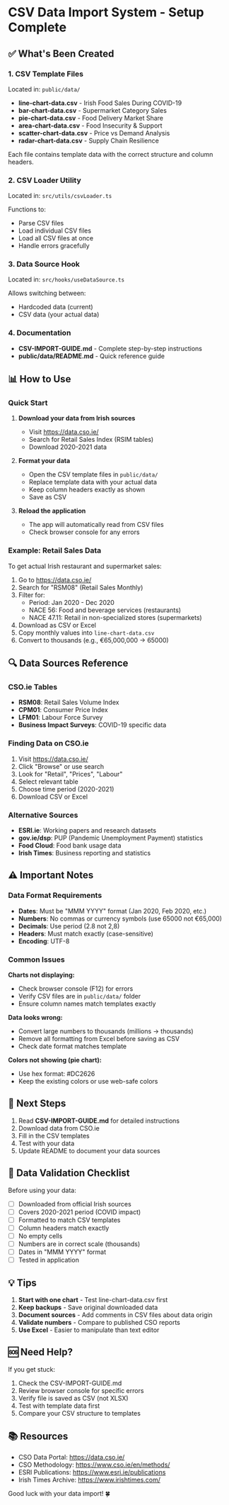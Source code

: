 # CSV Data Import System - Setup Complete

## ✅ What's Been Created

### 1. CSV Template Files

Located in: `public/data/`

- **line-chart-data.csv** - Irish Food Sales During COVID-19
- **bar-chart-data.csv** - Supermarket Category Sales
- **pie-chart-data.csv** - Food Delivery Market Share
- **area-chart-data.csv** - Food Insecurity & Support
- **scatter-chart-data.csv** - Price vs Demand Analysis
- **radar-chart-data.csv** - Supply Chain Resilience

Each file contains template data with the correct structure and column headers.

### 2. CSV Loader Utility

Located in: `src/utils/csvLoader.ts`

Functions to:

- Parse CSV files
- Load individual CSV files
- Load all CSV files at once
- Handle errors gracefully

### 3. Data Source Hook

Located in: `src/hooks/useDataSource.ts`

Allows switching between:

- Hardcoded data (current)
- CSV data (your actual data)

### 4. Documentation

- **CSV-IMPORT-GUIDE.md** - Complete step-by-step instructions
- **public/data/README.md** - Quick reference guide

## 📊 How to Use

### Quick Start

1. **Download your data from Irish sources**

   - Visit https://data.cso.ie/
   - Search for Retail Sales Index (RSIM tables)
   - Download 2020-2021 data

2. **Format your data**

   - Open the CSV template files in `public/data/`
   - Replace template data with your actual data
   - Keep column headers exactly as shown
   - Save as CSV

3. **Reload the application**
   - The app will automatically read from CSV files
   - Check browser console for any errors

### Example: Retail Sales Data

To get actual Irish restaurant and supermarket sales:

1. Go to https://data.cso.ie/
2. Search for "RSM08" (Retail Sales Monthly)
3. Filter for:
   - Period: Jan 2020 - Dec 2020
   - NACE 56: Food and beverage services (restaurants)
   - NACE 47.11: Retail in non-specialized stores (supermarkets)
4. Download as CSV or Excel
5. Copy monthly values into `line-chart-data.csv`
6. Convert to thousands (e.g., €65,000,000 → 65000)

## 🔍 Data Sources Reference

### CSO.ie Tables

- **RSM08**: Retail Sales Volume Index
- **CPM01**: Consumer Price Index
- **LFM01**: Labour Force Survey
- **Business Impact Surveys**: COVID-19 specific data

### Finding Data on CSO.ie

1. Visit https://data.cso.ie/
2. Click "Browse" or use search
3. Look for "Retail", "Prices", "Labour"
4. Select relevant table
5. Choose time period (2020-2021)
6. Download CSV or Excel

### Alternative Sources

- **ESRI.ie**: Working papers and research datasets
- **gov.ie/dsp**: PUP (Pandemic Unemployment Payment) statistics
- **Food Cloud**: Food bank usage data
- **Irish Times**: Business reporting and statistics

## ⚠️ Important Notes

### Data Format Requirements

- **Dates**: Must be "MMM YYYY" format (Jan 2020, Feb 2020, etc.)
- **Numbers**: No commas or currency symbols (use 65000 not €65,000)
- **Decimals**: Use period (2.8 not 2,8)
- **Headers**: Must match exactly (case-sensitive)
- **Encoding**: UTF-8

### Common Issues

**Charts not displaying:**

- Check browser console (F12) for errors
- Verify CSV files are in `public/data/` folder
- Ensure column names match templates exactly

**Data looks wrong:**

- Convert large numbers to thousands (millions → thousands)
- Remove all formatting from Excel before saving as CSV
- Check date format matches template

**Colors not showing (pie chart):**

- Use hex format: #DC2626
- Keep the existing colors or use web-safe colors

## 📝 Next Steps

1. Read **CSV-IMPORT-GUIDE.md** for detailed instructions
2. Download data from CSO.ie
3. Fill in the CSV templates
4. Test with your data
5. Update README to document your data sources

## 🎯 Data Validation Checklist

Before using your data:

- [ ] Downloaded from official Irish sources
- [ ] Covers 2020-2021 period (COVID impact)
- [ ] Formatted to match CSV templates
- [ ] Column headers match exactly
- [ ] No empty cells
- [ ] Numbers are in correct scale (thousands)
- [ ] Dates in "MMM YYYY" format
- [ ] Tested in application

## 💡 Tips

1. **Start with one chart** - Test line-chart-data.csv first
2. **Keep backups** - Save original downloaded data
3. **Document sources** - Add comments in CSV files about data origin
4. **Validate numbers** - Compare to published CSO reports
5. **Use Excel** - Easier to manipulate than text editor

## 🆘 Need Help?

If you get stuck:

1. Check the CSV-IMPORT-GUIDE.md
2. Review browser console for specific errors
3. Verify file is saved as CSV (not XLSX)
4. Test with template data first
5. Compare your CSV structure to templates

## 📚 Resources

- CSO Data Portal: https://data.cso.ie/
- CSO Methodology: https://www.cso.ie/en/methods/
- ESRI Publications: https://www.esri.ie/publications
- Irish Times Archive: https://www.irishtimes.com/

Good luck with your data import! 🍀
